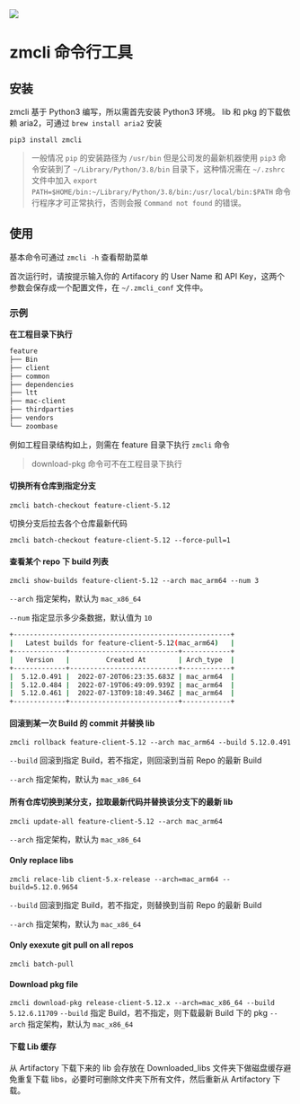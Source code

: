 <div align=left>
<img src = 'https://img.shields.io/badge/latest_version-1.0.2-blue.svg'>
</div>


# zmcli 命令行工具

## 安装

zmcli 基于 Python3 编写，所以需首先安装 Python3 环境。
lib 和 pkg 的下载依赖 aria2，可通过 `brew install aria2` 安装

`pip3 install zmcli`

> 一般情况 `pip` 的安装路径为 `/usr/bin` 但是公司发的最新机器使用 `pip3` 命令安装到了 `~/Library/Python/3.8/bin` 目录下，这种情况需在 `~/.zshrc` 文件中加入 `export PATH=$HOME/bin:~/Library/Python/3.8/bin:/usr/local/bin:$PATH` 命令行程序才可正常执行，否则会报 `Command not found` 的错误。

## 使用

基本命令可通过 `zmcli -h` 查看帮助菜单

首次运行时，请按提示输入你的 Artifacory 的 User Name 和 API Key，这两个参数会保存成一个配置文件，在 `~/.zmcli_conf` 文件中。

### 示例

**在工程目录下执行**

```bash
feature
├── Bin
├── client
├── common
├── dependencies
├── ltt
├── mac-client
├── thirdparties
├── vendors
└── zoombase
```

例如工程目录结构如上，则需在 feature 目录下执行 `zmcli` 命令
> download-pkg 命令可不在工程目录下执行

#### 切换所有仓库到指定分支

`zmcli batch-checkout feature-client-5.12`

切换分支后拉去各个仓库最新代码

`zmcli batch-checkout feature-client-5.12 --force-pull=1`

#### 查看某个 repo 下 build 列表

`zmcli show-builds feature-client-5.12 --arch mac_arm64 --num 3`

`--arch` 指定架构，默认为 `mac_x86_64`

`--num` 指定显示多少条数据，默认值为 `10`

```bash
+------------------------------------------------------+
|   Latest builds for feature-client-5.12(mac_arm64)   |
+-------------+---------------------------+------------+
|   Version   |         Created At        | Arch_type  |
+-------------+---------------------------+------------+
|  5.12.0.491 |  2022-07-20T06:23:35.683Z | mac_arm64  |
|  5.12.0.484 |  2022-07-19T06:49:09.939Z | mac_arm64  |
|  5.12.0.461 |  2022-07-13T09:18:49.346Z | mac_arm64  |
+-------------+---------------------------+------------+
```

#### 回滚到某一次 Build 的 commit 并替换 lib

`zmcli rollback feature-client-5.12 --arch mac_arm64 --build 5.12.0.491`

`--build` 回滚到指定 Build，若不指定，则回滚到当前 Repo 的最新 Build

`--arch` 指定架构，默认为 `mac_x86_64`

#### 所有仓库切换到某分支，拉取最新代码并替换该分支下的最新 lib

`zmcli update-all feature-client-5.12 --arch mac_arm64`

`--arch` 指定架构，默认为 `mac_x86_64`

#### Only replace libs

`zmcli relace-lib client-5.x-release --arch=mac_arm64 --build=5.12.0.9654`

`--build` 回滚到指定 Build，若不指定，则替换到当前 Repo 的最新 Build

`--arch` 指定架构，默认为 `mac_x86_64`

#### Only exexute git pull on all repos
`zmcli batch-pull`

#### Download pkg file
`zmcli download-pkg release-client-5.12.x --arch=mac_x86_64 --build 5.12.6.11709`
`--build` 指定 Build，若不指定，则下载最新 Build 下的 pkg
`--arch` 指定架构，默认为 `mac_x86_64`

#### 下载 Lib 缓存
从 Artifactory 下载下来的 lib 会存放在 Downloaded_libs 文件夹下做磁盘缓存避免重复下载 libs，必要时可删除文件夹下所有文件，然后重新从 Artifactory 下载。